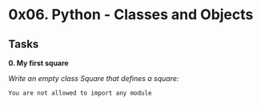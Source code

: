 # 0x06. Python - Classes and Objects

## Tasks

**0. My first square**

*Write an empty class Square that defines a square:*

    You are not allowed to import any module


